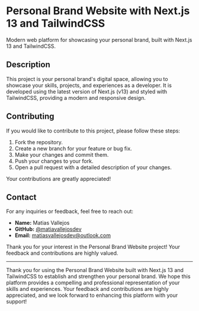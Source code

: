 # Personal Brand Website with Next.js 13 and TailwindCSS

Modern web platform for showcasing your personal brand, built with Next.js 13 and TailwindCSS.

## Description

This project is your personal brand's digital space, allowing you to showcase your skills, projects, and experiences as a developer. It is developed using the latest version of Next.js (v13) and styled with TailwindCSS, providing a modern and responsive design.

## Contributing

If you would like to contribute to this project, please follow these steps:

1. Fork the repository.
2. Create a new branch for your feature or bug fix.
3. Make your changes and commit them.
4. Push your changes to your fork.
5. Open a pull request with a detailed description of your changes.

Your contributions are greatly appreciated!

## Contact

For any inquiries or feedback, feel free to reach out:

- **Name:** Matias Vallejos
- **GitHub:** [@matiavallejosdev](https://github.com/matiavallejosdev)
- **Email:** [matiasvallejosdev@outlook.com](mailto:matiasvallejosdev@outlook.com)

Thank you for your interest in the Personal Brand Website project! Your feedback and contributions are highly valued.

---

Thank you for using the Personal Brand Website built with Next.js 13 and TailwindCSS to establish and strengthen your personal brand. We hope this platform provides a compelling and professional representation of your skills and experiences. Your feedback and contributions are highly appreciated, and we look forward to enhancing this platform with your support!

